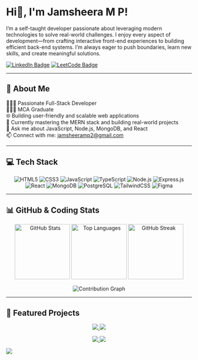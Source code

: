 # Hi👋, I'm Jamsheera M P!

I’m a self-taught developer passionate about leveraging modern technologies to solve real-world challenges. I enjoy every aspect of development—from crafting interactive front-end experiences to building efficient back-end systems. I’m always eager to push boundaries, learn new skills, and create meaningful solutions.  

[![LinkedIn Badge](https://img.shields.io/badge/LinkedIn-Connect-blue?logo=linkedin)](https://www.linkedin.com/in/jamsheera-mp/) 
[![LeetCode Badge](https://img.shields.io/badge/LeetCode-Profile-F79F1F?logo=leetcode&logoColor=white)](https://leetcode.com/u/jamsheeramp2/)

---

## 💫 About Me
👩🏻‍💻 Passionate Full-Stack Developer  
👩🏻‍🎓 MCA Graduate  
🌐 Building user-friendly and scalable web applications  
🚀 Currently mastering the MERN stack and building real-world projects  
💬 Ask me about JavaScript, Node.js, MongoDB, and React  
📫 Connect with me: [jamsheeramp2@gmail.com](mailto:jamsheeramp2@gmail.com)

---

## 💻 Tech Stack

<p align="center">
  <img alt="HTML5" src="https://img.shields.io/badge/HTML5-E34F26?style=for-the-badge&logo=html5&logoColor=white&animation=fade"/>
  <img alt="CSS3" src="https://img.shields.io/badge/CSS3-1572B6?style=for-the-badge&logo=css3&logoColor=white&animation=fade"/>
  <img alt="JavaScript" src="https://img.shields.io/badge/JavaScript-F7DF1E?style=for-the-badge&logo=javascript&logoColor=black&animation=fade"/>
  <img alt="TypeScript" src="https://img.shields.io/badge/TypeScript-3178C6?style=for-the-badge&logo=typescript&logoColor=white&animation=fade"/>
  <img alt="Node.js" src="https://img.shields.io/badge/Node.js-339933?style=for-the-badge&logo=node.js&logoColor=white&animation=fade"/>
  <img alt="Express.js" src="https://img.shields.io/badge/Express.js-000000?style=for-the-badge&logo=express&logoColor=white&animation=fade"/>
  <img alt="React" src="https://img.shields.io/badge/React-61DAFB?style=for-the-badge&logo=react&logoColor=black&animation=fade"/>
  <img alt="MongoDB" src="https://img.shields.io/badge/MongoDB-47A248?style=for-the-badge&logo=mongodb&logoColor=white&animation=fade"/>
  <img alt="PostgreSQL" src="https://img.shields.io/badge/PostgreSQL-4169E1?style=for-the-badge&logo=postgresql&logoColor=white&animation=fade"/>
  <img alt="TailwindCSS" src="https://img.shields.io/badge/TailwindCSS-06B6D4?style=for-the-badge&logo=tailwind-css&logoColor=white&animation=fade"/>
  <img alt="Figma" src="https://img.shields.io/badge/Figma-F24E1E?style=for-the-badge&logo=figma&logoColor=white&animation=fade"/>
</p>

---
## 📊 GitHub & Coding Stats

<p align="center">
  <!-- GitHub Stats -->
  <img alt="GitHub Stats" src="https://github-readme-stats.vercel.app/api?username=jamsheera-mp&show_icons=true&count_private=true&theme=radical" height="150"/>
  
  <!-- Top Languages -->
  <img alt="Top Languages" src="https://github-readme-stats.vercel.app/api/top-langs/?username=jamsheera-mp&theme=radical&layout=compact" height="150"/>
  
  <!-- GitHub Streak -->
  <img alt="GitHub Streak" src="https://github-readme-streak-stats.herokuapp.com/?user=jamsheera-mp&theme=radical" height="150"/>
</p>

<p align="center">
  <!-- Contribution Graph -->
  <img alt="Contribution Graph" src="https://github-readme-activity-graph.vercel.app/graph?username=jamsheera-mp&theme=radical" />
</p>




---

## 🚀 Featured Projects

<p align="center">
  <a href="https://github.com/jamsheera-mp/Perfume-Castle--ecommerce-web-app">
    <img src="https://github-readme-stats.vercel.app/api/pin/?username=jamsheera-mp&repo=ecommerce-app&theme=radical" />
  </a>
  <a href="https://github.com/jamsheera-mp/user-management-system">
    <img src="https://github-readme-stats.vercel.app/api/pin/?username=jamsheera-mp&repo=user-management-system&theme=radical" />
  </a>
</p>

<p align="center">
  <a href="https://github.com/jamsheera-mp/netflix-clone">
    <img src="https://github-readme-stats.vercel.app/api/pin/?username=jamsheera-mp&repo=netflix-clone&theme=radical" />
  </a>
  <a href="https://github.com/jamsheera-mp/OLX_CLONE">
    <img src="https://github-readme-stats.vercel.app/api/pin/?username=jamsheera-mp&repo=olx-clone&theme=radical" />
  </a>
</p>

[![](https://visitcount.itsvg.in/api?id=jamsheera-mp&icon=0&color=0)](https://visitcount.itsvg.in)
